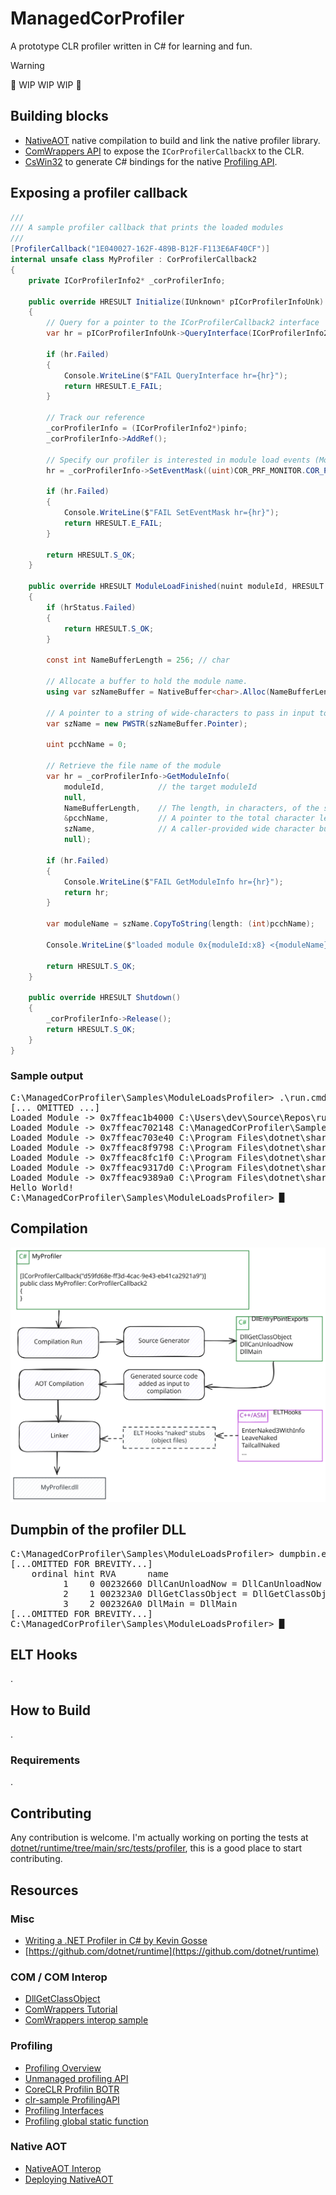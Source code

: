 # ManagedCorProfiler

A prototype CLR profiler written in C# for learning and fun.

> [!WARNING]
> 🚧 WIP WIP WIP 🚧

## Building blocks
- [NativeAOT](https://learn.microsoft.com/en-us/dotnet/core/deploying/native-aot/) native compilation to build and link the native profiler library.
- [ComWrappers API](https://learn.microsoft.com/en-us/dotnet/api/system.runtime.interopservices.comwrappers?view=net-7.0) to expose the `ICorProfilerCallbackX` to the CLR.
- [CsWin32](https://github.com/microsoft/CsWin32) to generate C# bindings for the native [Profiling API](https://learn.microsoft.com/en-us/dotnet/framework/unmanaged-api/profiling/).

## Exposing a profiler callback
```csharp
///
/// A sample profiler callback that prints the loaded modules
///
[ProfilerCallback("1E040027-162F-489B-B12F-F113E6AF40CF")]
internal unsafe class MyProfiler : CorProfilerCallback2
{
    private ICorProfilerInfo2* _corProfilerInfo;

    public override HRESULT Initialize(IUnknown* pICorProfilerInfoUnk)
    {
        // Query for a pointer to the ICorProfilerCallback2 interface
        var hr = pICorProfilerInfoUnk->QueryInterface(ICorProfilerInfo2.IID_Guid, out var pinfo);

        if (hr.Failed)
        {
            Console.WriteLine($"FAIL QueryInterface hr={hr}");
            return HRESULT.E_FAIL;
        }

        // Track our reference
        _corProfilerInfo = (ICorProfilerInfo2*)pinfo;
        _corProfilerInfo->AddRef();

        // Specify our profiler is interested in module load events (Module* callbacks)
        hr = _corProfilerInfo->SetEventMask((uint)COR_PRF_MONITOR.COR_PRF_MONITOR_MODULE_LOADS);

        if (hr.Failed)
        {
            Console.WriteLine($"FAIL SetEventMask hr={hr}");
            return HRESULT.E_FAIL;
        }

        return HRESULT.S_OK;
    }

    public override HRESULT ModuleLoadFinished(nuint moduleId, HRESULT hrStatus)
    {
        if (hrStatus.Failed)
        {
            return HRESULT.S_OK;
        }

        const int NameBufferLength = 256; // char

        // Allocate a buffer to hold the module name.
        using var szNameBuffer = NativeBuffer<char>.Alloc(NameBufferLength);

        // A pointer to a string of wide-characters to pass in input to GetModuleInfo.
        var szName = new PWSTR(szNameBuffer.Pointer);

        uint pcchName = 0;

        // Retrieve the file name of the module
        var hr = _corProfilerInfo->GetModuleInfo(
            moduleId,            // the target moduleId
            null,
            NameBufferLength,    // The length, in characters, of the szName return buffer
            &pcchName,           // A pointer to the total character length of the module's file name that is returned
            szName,              // A caller-provided wide character buffer
            null);

        if (hr.Failed)
        {
            Console.WriteLine($"FAIL GetModuleInfo hr={hr}");
            return hr;
        }

        var moduleName = szName.CopyToString(length: (int)pcchName);

        Console.WriteLine($"loaded module 0x{moduleId:x8} <{moduleName}>");

        return HRESULT.S_OK;
    }

    public override HRESULT Shutdown()
    {
        _corProfilerInfo->Release();
        return HRESULT.S_OK;
    }
}
```

### Sample output
<pre><samp>C:\ManagedCorProfiler\Samples\ModuleLoadsProfiler> <kbd>.\run.cmd</kbd>
[... OMITTED ...]
Loaded Module -> 0x7ffeac1b4000 C:\Users\dev\Source\Repos\runtime\artifacts\bin\coreclr\windows.x64.Debug\System.Private.CoreLib.dll
Loaded Module -> 0x7ffeac702148 C:\ManagedCorProfiler\Samples\SampleApp\bin\Debug\net8.0\SampleApp.dll
Loaded Module -> 0x7ffeac703e40 C:\Program Files\dotnet\shared\Microsoft.NETCore.App\8.0.0\system.runtime.dll
Loaded Module -> 0x7ffeac8f9798 C:\Program Files\dotnet\shared\Microsoft.NETCore.App\8.0.0\system.console.dll
Loaded Module -> 0x7ffeac8fc1f0 C:\Program Files\dotnet\shared\Microsoft.NETCore.App\8.0.0\system.threading.dll
Loaded Module -> 0x7ffeac9317d0 C:\Program Files\dotnet\shared\Microsoft.NETCore.App\8.0.0\system.text.encoding.extensions.dll
Loaded Module -> 0x7ffeac9389a0 C:\Program Files\dotnet\shared\Microsoft.NETCore.App\8.0.0\system.runtime.interopservices.dll
Hello World!
C:\ManagedCorProfiler\Samples\ModuleLoadsProfiler> █</samp></pre>

## Compilation

<picture>
<source
  srcset="/docs/images/compilation-dark.svg"
  media="(prefers-color-scheme: dark)"
/>
<source
  srcset="/docs/images/compilation-light.svg"
  media="(prefers-color-scheme: light), (prefers-color-scheme: no-preference)"
/>
<img src="/docs/images/compilation-light.svg" width="800">
</picture>

## Dumpbin of the profiler DLL
<pre><samp>C:\ManagedCorProfiler\Samples\ModuleLoadsProfiler> <kbd>dumpbin.exe /EXPORTS bin\Release\net8.0\publish\win-x64\ModuleLoadsProfiler.dll</kbd>
[...OMITTED FOR BREVITY...]
    ordinal hint RVA      name
          1    0 00232660 DllCanUnloadNow = DllCanUnloadNow
          2    1 002323A0 DllGetClassObject = DllGetClassObject
          3    2 002326A0 DllMain = DllMain
[...OMITTED FOR BREVITY...]
C:\ManagedCorProfiler\Samples\ModuleLoadsProfiler> █</samp></pre>

## ELT Hooks
.

## How to Build
.
### Requirements
.

## Contributing
Any contribution is welcome.
I'm actually working on porting the tests at [dotnet/runtime/tree/main/src/tests/profiler](https://github.com/dotnet/runtime/tree/main/src/tests/profiler),
this is a good place to start contributing.

## Resources
### Misc
- [Writing a .NET Profiler in C# by Kevin Gosse](https://minidump.net/writing-a-net-profiler-in-c-part-1-d3978aae9b12)
- [https://github.com/dotnet/runtime](https://github.com/dotnet/runtime)
### COM / COM Interop
- [DllGetClassObject](https://learn.microsoft.com/en-us/windows/win32/api/combaseapi/nf-combaseapi-dllgetclassobject)
- [ComWrappers Tutorial](https://learn.microsoft.com/en-us/dotnet/standard/native-interop/tutorial-comwrappers)
- [ComWrappers interop sample](https://github.com/dotnet/samples/blob/main/core/interop/comwrappers/Tutorial/Program.cs)
### Profiling
- [Profiling Overview](https://learn.microsoft.com/en-us/dotnet/framework/unmanaged-api/profiling/profiling-overview)
- [Unmanaged profiling API](https://learn.microsoft.com/en-us/dotnet/framework/unmanaged-api/profiling/)
- [CoreCLR Profilin BOTR](https://github.com/dotnet/runtime/blob/main/docs/design/coreclr/botr/profiling.md)
- [clr-sample ProfilingAPI](https://github.com/mvenditto/clr-samples/tree/master/ProfilingAPI)
- [Profiling Interfaces](https://learn.microsoft.com/en-us/dotnet/framework/unmanaged-api/profiling/profiling-interfaces)
- [Profiling global static function](https://learn.microsoft.com/en-us/dotnet/framework/unmanaged-api/profiling/profiling-global-static-functions)
### Native AOT
- [NativeAOT Interop](https://github.com/dotnet/runtime/blob/main/src/coreclr/nativeaot/docs/interop.md)
- [Deploying NativeAOT](https://learn.microsoft.com/en-us/dotnet/core/deploying/native-aot/)
